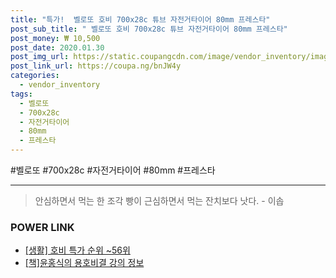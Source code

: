 ```yaml
--- 
title: "특가!  벨로또 호비 700x28c 튜브 자전거타이어 80mm 프레스타" 
post_sub_title: " 벨로또 호비 700x28c 튜브 자전거타이어 80mm 프레스타" 
post_money: ₩ 10,500 
post_date: 2020.01.30 
post_img_url: https://static.coupangcdn.com/image/vendor_inventory/images/2018/06/14/14/6/3604ceb0-80e8-4811-86e2-eedfcc2dfbf0.jpg 
post_link_url: https://coupa.ng/bnJW4y 
categories: 
  - vendor_inventory 
tags: 
  - 벨로또 
  - 700x28c 
  - 자전거타이어 
  - 80mm 
  - 프레스타 
--- 
```

  #벨로또 #700x28c #자전거타이어 #80mm #프레스타 
<hr> 

> 안심하면서 먹는 한 조각 빵이 근심하면서 먹는 잔치보다 낫다. - 이솝 


### POWER LINK

* <a href="https://blog.naver.com/sakai111/221789612738" target="_blank"> [생활] 호비 특가 순위 ~56위</a>
* <a href="https://blog.naver.com/fasyy4321/221761179859" target="_blank">[책]윤홍식의 용호비결 강의 정보</a>
